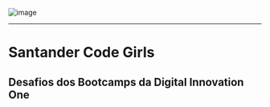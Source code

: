 ![image](https://user-images.githubusercontent.com/71284851/179040044-b3a667b5-5032-4179-bb95-541c6f43a780.png)

_________________________________________________________

# Santander Code Girls #
## Desafios dos Bootcamps da Digital Innovation One #
